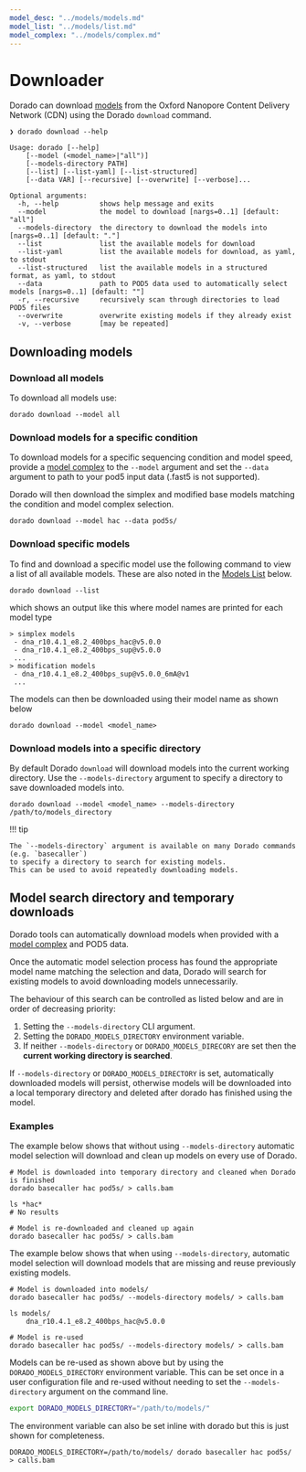 ```yaml
---
model_desc: "../models/models.md"
model_list: "../models/list.md"
model_complex: "../models/complex.md"
---
```

# Downloader

Dorado can download [models]({{model_desc}}) from the Oxford Nanopore Content Delivery Network (CDN)
using the Dorado `download` command.

```text hl_lines="1"
❯ dorado download --help

Usage: dorado [--help]
    [--model (<model_name>|"all")]
    [--models-directory PATH]
    [--list] [--list-yaml] [--list-structured]
    [--data VAR] [--recursive] [--overwrite] [--verbose]...

Optional arguments:
  -h, --help          shows help message and exits
  --model             the model to download [nargs=0..1] [default: "all"]
  --models-directory  the directory to download the models into [nargs=0..1] [default: "."]
  --list              list the available models for download
  --list-yaml         list the available models for download, as yaml, to stdout
  --list-structured   list the available models in a structured format, as yaml, to stdout
  --data              path to POD5 data used to automatically select models [nargs=0..1] [default: ""]
  -r, --recursive     recursively scan through directories to load POD5 files
  --overwrite         overwrite existing models if they already exist
  -v, --verbose       [may be repeated]
```

## Downloading models

### Download all models

To download all models use:

```dorado
dorado download --model all
```

### Download models for a specific condition

To download models for a specific sequencing condition and model speed, provide a
[model complex]({{model_complex}}) to the `--model` argument
and set the `--data` argument to path to your pod5 input data (.fast5 is not supported).

Dorado will then download the simplex and modified base models matching the condition and model complex selection.

```dorado
dorado download --model hac --data pod5s/
```

### Download specific models

To find and download a specific model use the following command to view a list of all available models.
These are also noted in the [Models List]({{model_list}}) below.

```dorado
dorado download --list
```

which shows an output like this where model names are printed for each model type

```text
> simplex models
 - dna_r10.4.1_e8.2_400bps_hac@v5.0.0
 - dna_r10.4.1_e8.2_400bps_sup@v5.0.0
 ...
> modification models
 - dna_r10.4.1_e8.2_400bps_sup@v5.0.0_6mA@v1
 ...
```

The models can then be downloaded using their model name as shown below

```dorado
dorado download --model <model_name>
```

### Download models into a specific directory

By default Dorado `download` will download models into the current working directory.
Use the `--models-directory` argument to specify a directory to save downloaded models into.

```dorado
dorado download --model <model_name> --models-directory /path/to/models_directory
```

!!! tip

    The `--models-directory` argument is available on many Dorado commands (e.g. `basecaller`)
    to specify a directory to search for existing models.
    This can be used to avoid repeatedly downloading models.

## Model search directory and temporary downloads

Dorado tools can automatically download models when provided with a [model complex]({{model_complex}})
and POD5 data.

Once the automatic model selection process has found the appropriate model name matching the selection and data,
Dorado will search for existing models to avoid downloading models unnecessarily.

The behaviour of this search can be controlled as listed below and are in order of decreasing priority:

1. Setting the `--models-directory` CLI argument.
2. Setting the `DORADO_MODELS_DIRECTORY` environment variable.
3. If neither `--models-directory` or `DORADO_MODELS_DIRECORY` are set then the **current working directory is searched**.

If `--models-directory` or `DORADO_MODELS_DIRECTORY` is set, automatically downloaded models will persist,
otherwise models will be downloaded into a local temporary directory and deleted after dorado has finished
using the model.

### Examples

The example below shows that without using `--models-directory` automatic model selection will download and
clean up models on every use of Dorado.

```dorado
# Model is downloaded into temporary directory and cleaned when Dorado is finished
dorado basecaller hac pod5s/ > calls.bam

ls *hac*
# No results

# Model is re-downloaded and cleaned up again
dorado basecaller hac pod5s/ > calls.bam
```

The example below shows that when using `--models-directory`, automatic model selection will
download models that are missing and reuse previously existing models.

```dorado
# Model is downloaded into models/
dorado basecaller hac pod5s/ --models-directory models/ > calls.bam

ls models/
    dna_r10.4.1_e8.2_400bps_hac@v5.0.0

# Model is re-used
dorado basecaller hac pod5s/ --models-directory models/ > calls.bam
```

Models can be re-used as shown above but by using the `DORADO_MODELS_DIRECTORY`
environment variable. This can be set once in a user configuration file and re-used without
needing to set the `--models-directory` argument on the command line.

```bash
export DORADO_MODELS_DIRECTORY="/path/to/models/"
```

The environment variable can also be set inline with dorado but this is just shown for completeness.

```dorado
DORADO_MODELS_DIRECTORY=/path/to/models/ dorado basecaller hac pod5s/ > calls.bam
```
